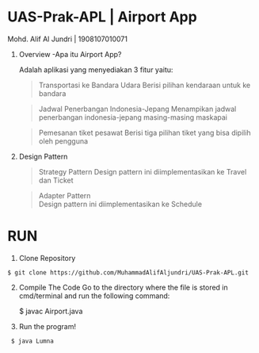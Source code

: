 # UAS-Prak-APL | Airport App
Mohd. Alif Al Jundri | 1908107010071

1. Overview
  -Apa itu Airport App?
  
   Adalah aplikasi yang menyediakan 3 fitur yaitu:
     > Transportasi ke Bandara Udara
        Berisi pilihan kendaraan untuk ke bandara
        
     > Jadwal Penerbangan Indonesia-Jepang
        Menampikan jadwal penerbangan indonesia-jepang masing-masing maskapai
        
     > Pemesanan tiket pesawat
       Berisi tiga pilihan tiket yang bisa dipilih oleh pengguna
       
 2. Design Pattern
    > Strategy Pattern
      Design pattern ini diimplementasikan ke Travel dan Ticket
      
    > Adapter Pattern      
      Design pattern ini diimplementasikan ke Schedule    
       
# RUN
   1. Clone Repository  
  
    $ git clone https://github.com/MuhammadAlifAljundri/UAS-Prak-APL.git
  
  2. Compile The Code
    Go to the directory where the file is stored in cmd/terminal and run the following command:
    
     $ javac Airport.java
         
   3. Run the program!
   
     $ java Lumna
  

